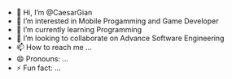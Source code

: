 - 👋 Hi, I’m @CaesarGian
- 👀 I’m interested in Mobile Progamming and Game Developer
- 🌱 I’m currently learning Programming
- 💞️ I’m looking to collaborate on Advance Software Engineering
- 📫 How to reach me ...
- 😄 Pronouns: ...
- ⚡ Fun fact: ...

<!---
CaesarGian/CaesarGian is a ✨ special ✨ repository because its `README.md` (this file) appears on your GitHub profile.
You can click the Preview link to take a look at your changes.
--->
